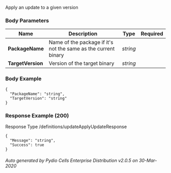 






 
Apply an update to a given version  


### Body Parameters

Name | Description | Type | Required
---|---|---|---
**PackageName** | Name of the package if it's not the same as the current binary | _string_ |   
**TargetVersion** | Version of the target binary | _string_ |   


### Body Example
```
{
  "PackageName": "string",
  "TargetVersion": "string"
}
```






### Response Example (200)
Response Type /definitions/updateApplyUpdateResponse

```
{
  "Message": "string",
  "Success": true
}
```




###### Auto generated by Pydio Cells Enterprise Distribution v2.0.5 on 30-Mar-2020
